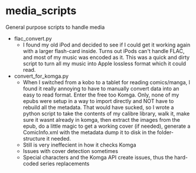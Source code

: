 # media_scripts
General purpose scripts to handle media

- flac_convert.py
  - I found my old iPod and decided to see if I could get it working again with a larger flash-card inside.  Turns out iPods can't handle FLAC, and most of my music was encoded as it.  This was a quick and dirty script to turn all my music into Apple lossless format which it could read.
- convert_for_komga.py
  - When I switched from a kobo to a tablet for reading comics/manga, I found it really annoying to have to manually convert data into an easy to read format.  Enter the free too Komga.  Only, none of my epubs were setup in a way to import directly and NOT have to rebuild all the metadata.  That would have sucked, so I wrote a python script to take the contents of my calibre library, walk it, make sure it wasnt already in komga, then extract the images from the epub, do a little magic to get a working cover (if needed), generate a ComicInfo.xml with the metadata dump it to disk in the folder-structure it needed.
  - Still is very ineffecient in how it checks Komga
  - Issues with cover detection sometimes
  - Special characters and the Komga API create issues, thus the hard-coded series replacements